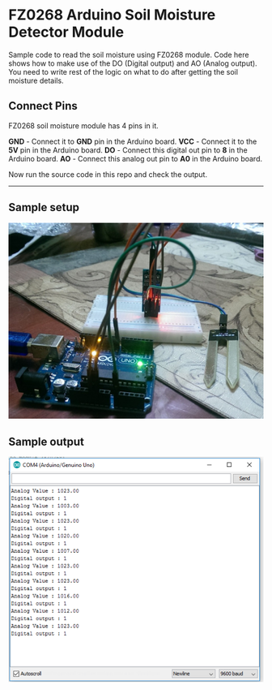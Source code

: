 FZ0268 Arduino Soil Moisture Detector Module
===================


Sample code to read the soil moisture using FZ0268 module. Code here shows how to make use of the DO (Digital output) and AO (Analog output). You need to write rest of the logic on what to do after getting the soil moisture details.

Connect Pins
-------------
FZ0268 soil moisture module has 4 pins in it.

**GND** - Connect it to **GND** pin in the Arduino board.
**VCC** - Connect it to the **5V** pin in the Arduino board.
**DO** - Connect this digital out pin to **8** in the Arduino board.
**AO** - Connect this analog out pin to **A0** in the Arduino board.

Now run the source code in this repo and check the output.

----------


Sample setup
-------------

![Arduino setup](https://raw.githubusercontent.com/mayooresan/FZ0268---Arduino-Soil-Moisture-Detector-Module/master/setup.jpg)

Sample output
-------------
![Arduino setup](https://raw.githubusercontent.com/mayooresan/FZ0268---Arduino-Soil-Moisture-Detector-Module/master/Serial.PNG)
